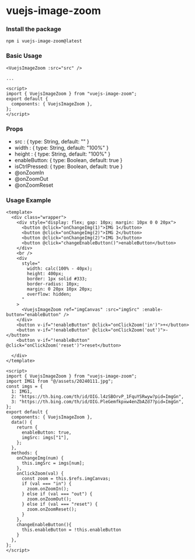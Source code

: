 # vuejs-image-zoom

### Install the package

```
npm i vuejs-image-zoom@latest
```

### Basic Usage

```
<VuejsImageZoom :src="src" />

...

<script>
import { VuejsImageZoom } from "vuejs-image-zoom";
export default {
  components: { VuejsImageZoom },
};
</script>
```

### Props

- src : { type: String, default: "" }
- width : { type: String, default: "100%" }
- height : { type: String, default: "100%" }
- enableButton: { type: Boolean, default: true }
- isCtrlPressed: { type: Boolean, default: true }
- @onZoomIn
- @onZoomOut
- @onZoomReset

### Usage Example

```
<template>
  <div class="wrapper">
    <div style="display: flex; gap: 10px; margin: 10px 0 0 20px">
      <button @click="onChangeImg(1)">IMG 1</button>
      <button @click="onChangeImg(2)">IMG 2</button>
      <button @click="onChangeImg(2)">IMG 3</button>
      <button @click="changeEnableButton()">enableButton</button>
    </div>
    <br />
    <div
      style="
        width: calc(100% - 40px);
        height: 400px;
        border: 1px solid #333;
        border-radius: 10px;
        margin: 0 20px 10px 20px;
        overflow: hidden;
      "
    >
      <VuejsImageZoom ref="imgCanvas" :src="imgSrc" :enable-button="enableButton" />
    </div>
    <button v-if="!enableButton" @click="onClickZoom('in')">+</button>
    <button v-if="!enableButton" @click="onClickZoom('out')">-</button>
    <button v-if="!enableButton" @click="onClickZoom('reset')">reset</button>

  </div>
</template>

<script>
import { VuejsImageZoom } from "vuejs-image-zoom";
import IMG1 from "@/assets/20240111.jpg";
const imgs = {
  1: IMG1,
  2: "https://th.bing.com/th/id/OIG.l4zSBOrvP_1FquYSRwyw?pid=ImgGn",
  3: "https://th.bing.com/th/id/OIG.PleGemfkpxw4enZbAZd7?pid=ImgGn",
};
export default {
  components: { VuejsImageZoom },
  data() {
    return {
      enableButton: true,
      imgSrc: imgs["1"],
    };
  },
  methods: {
    onChangeImg(num) {
      this.imgSrc = imgs[num];
    },
    onClickZoom(val) {
      const zoom = this.$refs.imgCanvas;
      if (val === "in") {
        zoom.onZoomIn();
      } else if (val === "out") {
        zoom.onZoomOut();
      } else if (val === "reset") {
        zoom.onZoomReset();
      }
    },
    changeEnableButton(){
      this.enableButton = !this.enableButton
    }
  },
};
</script>
```
